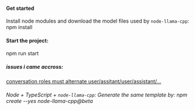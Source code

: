 #### Get started
Install node modules and download the model files used by `node-llama-cpp`: npm install

#### Start the project:
npm run start

##### issues i came accross:
[conversation roles must alternate user/assitant/user/assistant/...](https://github.com/withcatai/node-llama-cpp/issues/263])

###### Node + TypeScript + `node-llama-cpp`: Generate the same template by: npm create --yes node-llama-cpp@beta
